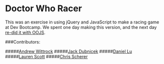 # Doctor Who Racer

This was an exercise in using jQuery and JavaScript to make a racing game at Dev Bootcamp.  We spent one day making this version, and the next day [re-did it with OOJS](https://github.com/devdame/OO-Who-Racer).

###Contributors:

#####[Andrew Wittrock](https://github.com/birdrock)
#####[Jack Dubnicek](https://github.com/jdubnicek)
#####[Daniel Lu](https://github.com/dandydanny)
#####[Lauren Scott](https://github.com/devdame)
#####[Chris Scherer](https://github.com/chrisscherer)
